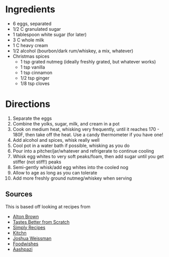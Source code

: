 # Ingredients

- 6 eggs, separated
- 1/2 C granulated sugar
- 1 tablespoon white sugar (for later)
- 3 C whole milk
- 1 C heavy cream
- 1/2 alcohol (bourbon/dark rum/whiskey, a mix, whatever)
- Christmas spices
  - 1 tsp grated nutmeg (ideally freshly grated, but whatever works)
  - 1 tsp vanilla
  - 1 tsp cinnamon
  - 1/2 tsp ginger
  - 1/8 tsp cloves

# Directions

1. Separate the eggs
2. Combine the yolks, sugar, milk, and cream in a pot
3. Cook on medium heat, whisking very frequently, until it reaches 170 - 180F, then take off the heat. Use a candy thermometer if you have one!
4. Add alcohol and spices, whisk really well
5. Cool pot in a water bath if possible, whisking as you do
6. Pour into a pitcher/jar/whatever and refrigerate to continue cooling
7. Whisk egg whites to very soft peaks/foam, then add sugar until you get stiffer (not stiff!) peaks
8. Semi-gently whisk/add egg whites into the cooled nog
9. Allow to age as long as you can tolerate
10. Add more freshly ground nutmeg/whiskey when serving

## Sources
This is based off looking at recipes from
- [Alton Brown](https://www.foodnetwork.com/recipes/alton-brown/eggnog-recipe2-2013745)
- [Tastes Better from Scratch](https://tastesbetterfromscratch.com/homemade-eggnog/)
- [Simply Recipes](https://www.simplyrecipes.com/recipes/eggnog/)
- [Kitchn](https://www.thekitchn.com/how-to-make-homemade-eggnog-cooking-lessons-from-the-kitchn-214298)
- [Joshua Weissman](https://www.youtube.com/watch?v=ukB6v94vyKc)
- [Foodwishes](https://foodwishes.blogspot.com/2015/12/christmas-eggnog-maybe-i-do-like-it.html)
- [Aashpazi](https://www.youtube.com/watch?v=U5-WnoUmWOI)
